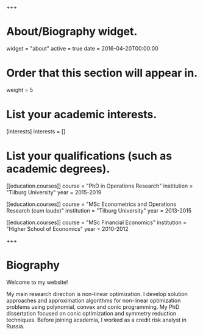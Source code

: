 +++
# About/Biography widget.
widget = "about"
active = true
date = 2016-04-20T00:00:00

# Order that this section will appear in.
weight = 5

# List your academic interests.
[interests]
  interests = [] 

# List your qualifications (such as academic degrees).

[[education.courses]]
  course = "PhD in Operations Research"
  institution = "Tilburg University"
  year = 2015-2019
  
[[education.courses]]
  course = "MSc Econometrics and Operations Research (cum laude)"
  institution = "Tilburg University"
  year = 2013-2015

[[education.courses]]
  course = "MSc Financial Economics"
  institution = "Higher School of Economics"
  year = 2010-2012
 
+++

# Biography
Welcome to my website!

My main research direction is non-linear optimization. I develop solution approaches and approximation algorithms for non-linear optimization problems using polynomial, convex and conic programming. My PhD dissertation focused on conic optimization and symmetry reduction techniques. Before joining academia, I worked as a credit risk analyst in Russia.
